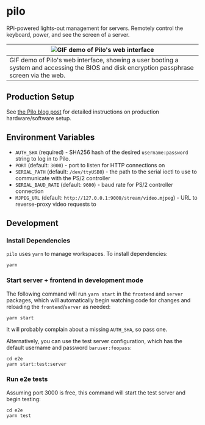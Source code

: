 pilo
====

RPi-powered lights-out management for servers. Remotely control the keyboard, power, and see the screen of a server.

| ![GIF demo of Pilo's web interface](https://zach.bloomqu.ist/assets/pilo-demo.gif) |
| --- |
| GIF demo of Pilo's web interface, showing a user booting a system and accessing the BIOS and disk encryption passphrase screen via the web. |

## Production Setup

See [the Pilo blog post](https://zach.bloomqu.ist/blog/2020/08/pilo-raspberry-pi-lights-out-management.html) for detailed instructions on production hardware/software setup.

## Environment Variables

* `AUTH_SHA` (required) - SHA256 hash of the desired `username:password` string to log in to Pilo.
* `PORT` (default: `3000`) - port to listen for HTTP connections on
* `SERIAL_PATH` (default: `/dev/ttyUSB0`) - the path to the serial ioctl to use to communicate with the PS/2 controller
* `SERIAL_BAUD_RATE` (default: `9600`) - baud rate for PS/2 controller connection
* `MJPEG_URL` (default: `http://127.0.0.1:9000/stream/video.mjpeg`) - URL to reverse-proxy video requests to

## Development

### Install Dependencies

`pilo` uses `yarn` to manage workspaces. To install dependencies:

```
yarn
```

### Start server + frontend in development mode

The following command will run `yarn start` in the `frontend` and `server` packages, which will automatically begin watching code for changes and reloading the `frontend`/`server` as needed:

```
yarn start
```

It will probably complain about a missing `AUTH_SHA`, so pass one.

Alternatively, you can use the test server configuration, which has the default username and password `baruser:foopass`:

```
cd e2e
yarn start:test:server
```

### Run e2e tests

Assuming port 3000 is free, this command will start the test server and begin testing:

```
cd e2e
yarn test
```
